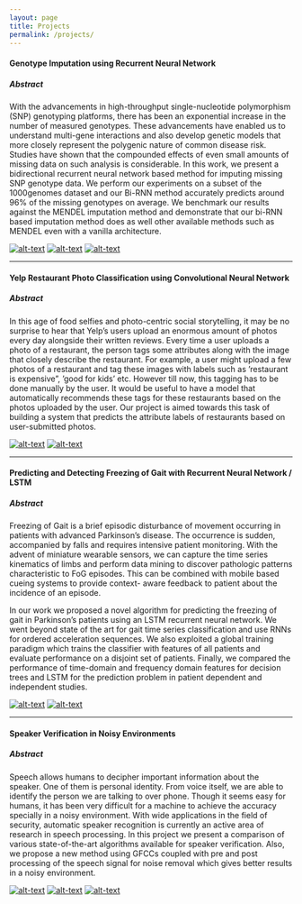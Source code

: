 ```yaml
---
layout: page
title: Projects
permalink: /projects/
---
```


#### **Genotype Imputation using Recurrent Neural Network**

##### **Abstract**  

With the advancements in high-throughput single-nucleotide polymorphism (SNP) genotyping platforms, there has been an exponential increase in the number of measured genotypes. These advancements have enabled us to understand multi-gene interactions and also develop genetic models that more closely represent the polygenic nature of common disease risk. Studies have shown that the compounded effects of even small amounts of missing data on such analysis is considerable. In this work, we present a bidirectional recurrent neural network based method for imputing missing SNP genotype data. We perform our experiments on a subset of the 1000genomes dataset and our Bi-RNN method accurately predicts around 96% of the missing genotypes on average. We benchmark our results against the MENDEL imputation method and demonstrate that our bi-RNN based imputation method does as well other available methods such as MENDEL even with a vanilla architecture.  

[![alt-text](https://github.com/favicon.ico)](https://github.com/deepakmuralidharan/CM229-Genotype-Imputation-using-Bidirectional-RNN) [![alt-text](http://icons.iconarchive.com/icons/graphicloads/filetype/32/pdf-icon.png)](https://www.dropbox.com/home?preview=cm229-final-report.pdf)
[![alt-text](http://icons.veryicon.com/32/System/Filetype%201/ppt.png)](https://www.dropbox.com/home?preview=cm229-final-presentation.pdf)  

---

#### **Yelp Restaurant Photo Classification using Convolutional Neural Network**  

##### **Abstract**  

In this age of food selfies and photo-centric social storytelling, it may be no surprise to hear that Yelp’s users upload an enormous amount of photos every day alongside their written reviews. Every time a user uploads a photo of a restaurant, the person tags some attributes along with the image that closely describe the restaurant. For example, a user might upload a few photos of a restaurant and tag these images with labels such as ’restaurant is expensive”, ’good for kids’ etc. However till now, this tagging has to be done manually by the user. It would be useful to have a model that automatically recommends these tags for these restaurants based on the photos uploaded by the user. Our project is aimed towards this task of building a system that predicts the attribute labels of restaurants based on user-submitted photos.  

[![alt-text](https://github.com/favicon.ico)](https://github.com/deepakmuralidharan/CM229-Genotype-Imputation-using-Bidirectional-RNN) [![alt-text](http://icons.iconarchive.com/icons/graphicloads/filetype/32/pdf-icon.png)](https://www.dropbox.com/home?preview=report_final.pdf)  

---

#### **Predicting and Detecting Freezing of Gait with Recurrent Neural Network / LSTM**  

##### **Abstract**  

Freezing of Gait is a brief episodic disturbance of movement occurring in patients with advanced Parkinson’s disease. The occurrence is sudden, accompanied by falls and requires intensive patient monitoring. With the advent of miniature wearable sensors, we can capture the time series kinematics of limbs and perform data mining to discover pathologic patterns characteristic to FoG episodes. This can be combined with mobile based cueing systems to provide context- aware feedback to patient about the incidence of an episode.  

In our work we proposed a novel algorithm for predicting the freezing of gait in Parkinson’s patients using an LSTM recurrent neural network. We went beyond state of the art for gait time series classification and use RNNs for ordered acceleration sequences. We also exploited a global training paradigm which trains the classifier with features of all patients and evaluate performance on a disjoint set of patients. Finally, we compared the performance of time-domain and frequency domain features for decision trees and LSTM for the prediction problem in patient dependent and independent studies.  

[![alt-text](http://icons.iconarchive.com/icons/graphicloads/filetype/32/pdf-icon.png)](https://www.dropbox.com/home?preview=cm229-final-report.pdf)
[![alt-text](http://icons.veryicon.com/32/System/Filetype%201/ppt.png)](https://www.dropbox.com/home?preview=Poster-2.pdf)      

---

#### **Speaker Verification in Noisy Environments**  

##### **Abstract**  

Speech allows humans to decipher important information about the speaker. One of them is personal identity. From voice itself, we are able to identify the person we are talking to over phone. Though it seems easy for humans, it has been very difficult for a machine to achieve the accuracy specially in a noisy environment. With wide applications in the field of security, automatic speaker recognition is currently an active area of research in speech processing. In this project we present a comparison of various state-of-the-art algorithms available for speaker verification. Also, we propose a new method using GFCCs coupled with pre and post processing of the speech signal for noise removal which gives better results in a noisy environment.

[![alt-text](https://github.com/favicon.ico)](https://github.com/ShubhamAgarwal12/Automatic-Speaker-Recognition) [![alt-text](http://icons.iconarchive.com/icons/graphicloads/filetype/32/pdf-icon.png)](https://www.dropbox.com/home?preview=report.pdf)
[![alt-text](http://icons.veryicon.com/32/System/Filetype%201/ppt.png)](https://www.dropbox.com/home?preview=presentation.pdf)    
